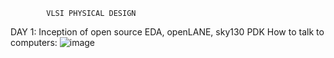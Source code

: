             VLSI PHYSICAL DESIGN           

 DAY 1: Inception of open source EDA, openLANE, sky130 PDK
 How to talk to computers:
 ![image](https://github.com/user-attachments/assets/2b82a189-fb5a-4b7d-9b0a-49754360c6b0)

  
